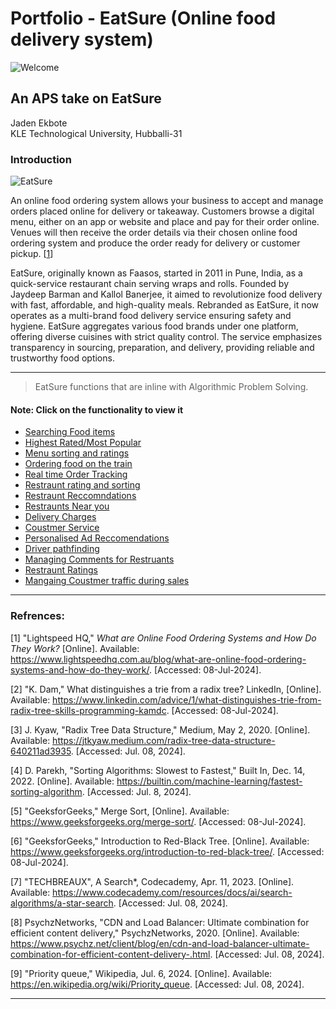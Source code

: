 # Portfolio - EatSure (Online food delivery system)


![Welcome](https://github.com/JadenEkbote/portfolio.github.io/assets/97228905/ffc1938e-fbfb-482e-975b-2b5f57c2b495)


## An APS take on EatSure


<dt>Jaden Ekbote</dt>
<dt>KLE Technological University, Hubballi-31</dt>


### Introduction

![EatSure](https://github.com/JadenEkbote/portfolio.github.io/assets/97228905/f99267f3-cc18-4dff-8a65-09e91bf36737)


An online food ordering system allows your business to accept and manage orders placed online for delivery or takeaway. Customers browse a digital menu, either on an app or website and place and pay for their order online. Venues will then receive the order details via their chosen online food ordering system and produce the order ready for delivery or customer pickup. [[1](https://www.lightspeedhq.com.au/blog/what-are-online-food-ordering-systems-and-how-do-they-work/)]

EatSure, originally known as Faasos, started in 2011 in Pune, India, as a quick-service restaurant chain serving wraps and rolls. Founded by Jaydeep Barman and Kallol Banerjee, it aimed to revolutionize food delivery with fast, affordable, and high-quality meals. Rebranded as EatSure, it now operates as a multi-brand food delivery service ensuring safety and hygiene. EatSure aggregates various food brands under one platform, offering diverse cuisines with strict quality control. The service emphasizes transparency in sourcing, preparation, and delivery, providing reliable and trustworthy food options.


* * *
>
>
> EatSure functions that are inline with Algorithmic Problem Solving.

#### Note: Click on the functionality to view it

- [Searching Food items](./search.md)
- [Highest Rated/Most Popular](./ratings.md)
- [Menu sorting and ratings](./red_black.md)
- [Ordering food on the train](./train_orders.md)
- [Real time Order Tracking](./real_time.md)
- [Restraunt rating and sorting](./red_black.md)
- [Restraunt Reccomndations](./reccmendations.md)
- [Restraunts Near you](./near_you.md)
- [Delivery Charges](./deliverycharges.md)
- [Coustmer Service](./coustmerservice.md)
- [Personalised Ad Reccomendations](./ad_reccomendations.md)
- [Driver pathfinding](./Driver_routing.md)
- [Managing Comments for Restruants](./restrauntcomments.md)
- [Restraunt Ratings](./restaurant_ratings.md)
- [Mangaing Coustmer traffic during sales](./loadbalancing.md)


* * *

### Refrences:
[1] "Lightspeed HQ," *What are Online Food Ordering Systems and How Do They Work?* [Online]. Available: https://www.lightspeedhq.com.au/blog/what-are-online-food-ordering-systems-and-how-do-they-work/. [Accessed: 08-Jul-2024].

[2] "K. Dam," What distinguishes a trie from a radix tree? LinkedIn, [Online]. Available: https://www.linkedin.com/advice/1/what-distinguishes-trie-from-radix-tree-skills-programming-kamdc. [Accessed: 08-Jul-2024].

[3] J. Kyaw, "Radix Tree Data Structure," Medium, May 2, 2020. [Online]. Available: https://jtkyaw.medium.com/radix-tree-data-structure-640211ad3935. [Accessed: Jul. 08, 2024].

[4] D. Parekh, "Sorting Algorithms: Slowest to Fastest," Built In, Dec. 14, 2022. [Online]. Available: https://builtin.com/machine-learning/fastest-sorting-algorithm. [Accessed: Jul. 8, 2024].

[5] "GeeksforGeeks," Merge Sort, [Online]. Available: https://www.geeksforgeeks.org/merge-sort/. [Accessed: 08-Jul-2024].

[6] "GeeksforGeeks," Introduction to Red-Black Tree. [Online]. Available: https://www.geeksforgeeks.org/introduction-to-red-black-tree/. [Accessed: 08-Jul-2024].

[7] "TECHBREAUX", A Search*, Codecademy, Apr. 11, 2023. [Online]. Available: https://www.codecademy.com/resources/docs/ai/search-algorithms/a-star-search. [Accessed: Jul. 08, 2024].

[8] PsychzNetworks, "CDN and Load Balancer: Ultimate combination for efficient content delivery," PsychzNetworks, 2020. [Online]. Available: https://www.psychz.net/client/blog/en/cdn-and-load-balancer-ultimate-combination-for-efficient-content-delivery-.html. [Accessed: Jul. 08, 2024].

[9] "Priority queue," Wikipedia, Jul. 6, 2024. [Online]. Available: https://en.wikipedia.org/wiki/Priority_queue. [Accessed: Jul. 08, 2024].
* * *

